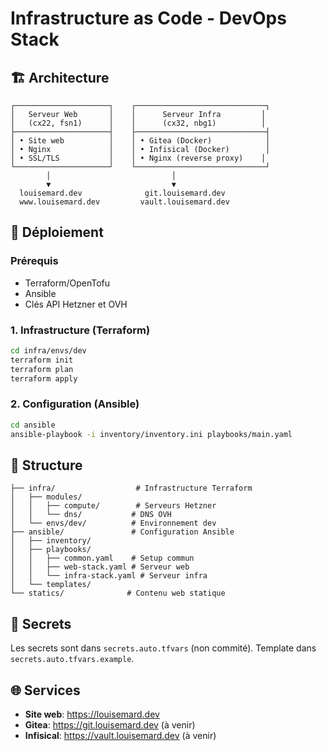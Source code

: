 # Infrastructure as Code - DevOps Stack

## 🏗️ Architecture

```
┌─────────────────────┐    ┌─────────────────────────────┐
│   Serveur Web       │    │      Serveur Infra         │
│   (cx22, fsn1)      │    │      (cx32, nbg1)          │
├─────────────────────┤    ├─────────────────────────────┤
│ • Site web          │    │ • Gitea (Docker)            │
│ • Nginx             │    │ • Infisical (Docker)        │
│ • SSL/TLS           │    │ • Nginx (reverse proxy)    │
└─────────────────────┘    └─────────────────────────────┘
        │                           │
        ▼                           ▼
  louisemard.dev              git.louisemard.dev
  www.louisemard.dev         vault.louisemard.dev
```

## 🚀 Déploiement

### Prérequis
- Terraform/OpenTofu
- Ansible
- Clés API Hetzner et OVH

### 1. Infrastructure (Terraform)
```bash
cd infra/envs/dev
terraform init
terraform plan
terraform apply
```

### 2. Configuration (Ansible)
```bash
cd ansible
ansible-playbook -i inventory/inventory.ini playbooks/main.yaml
```

## 📁 Structure

```
├── infra/                  # Infrastructure Terraform
│   ├── modules/
│   │   ├── compute/        # Serveurs Hetzner
│   │   └── dns/           # DNS OVH
│   └── envs/dev/          # Environnement dev
├── ansible/               # Configuration Ansible
│   ├── inventory/
│   ├── playbooks/
│   │   ├── common.yaml    # Setup commun
│   │   ├── web-stack.yaml # Serveur web
│   │   └── infra-stack.yaml # Serveur infra
│   └── templates/
└── statics/              # Contenu web statique
```

## 🔐 Secrets

Les secrets sont dans `secrets.auto.tfvars` (non commité).
Template dans `secrets.auto.tfvars.example`.

## 🌐 Services

- **Site web**: https://louisemard.dev
- **Gitea**: https://git.louisemard.dev (à venir)
- **Infisical**: https://vault.louisemard.dev (à venir)